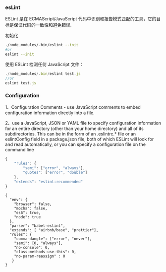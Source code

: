 ### esLint
ESLint 是在 ECMAScript/JavaScript 代码中识别和报告模式匹配的工具，它的目标是保证代码的一致性和避免错误.


初始化
```bash
./node_modules/.bin/eslint --init
#or
eslint --init
```

使用 ESLint 检测任何 JavaScript 文件：
```JavaScript
./node_modules/.bin/eslint test.js
//or
eslint test.js
```


### Configuration
1、Configuration Comments - use JavaScript comments to embed configuration information directly into a file.

2、use a JavaScript, JSON or YAML file to specify configuration information for an entire directory (other than your home directory) and all of its subdirectories. This can be in the form of an .eslintrc.* file or an eslintConfig field in a package.json file, both of which ESLint will look for and read automatically, or you can specify a configuration file on the command line

```JavaScript
{
    "rules": {
        "semi": ["error", "always"],
        "quotes": ["error", "double"]
    },
    "extends": "eslint:recommended"
}
```

```
{
  "env": {
    "browser": false,
    "mocha": false,
    "es6": true,
    "node": true
  },
  "parser": "babel-eslint",
  "extends": [ "airbnb/base", "prettier"],
  "rules": {
    "comma-dangle": ["error", "never"],
    "semi": [0, "always"],
    "no-console": 0,
    "class-methods-use-this": 0,
    "no-param-reassign" : 0
   }
}
```
